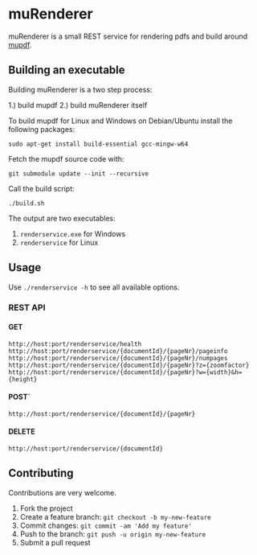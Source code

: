 # muRenderer

muRenderer is a small REST service for rendering pdfs and build around [mupdf](http://mupdf.com/).

## Building an executable

Building muRenderer is a two step process:

1.) build mupdf 
2.) build muRenderer itself

To build mupdf for Linux and Windows on Debian/Ubuntu install the following packages:

``sudo apt-get install build-essential gcc-mingw-w64``

Fetch the mupdf source code with:

``git submodule update --init --recursive``

Call the build script:

``./build.sh``

The output are two executables:

1. ``renderservice.exe`` for Windows
2. ``renderservice`` for Linux

## Usage

Use ``./renderservice -h`` to see all available options.

### REST API
#### GET
    http://host:port/renderservice/health
    http://host:port/renderservice/{documentId}/{pageNr}/pageinfo
    http://host:port/renderservice/{documentId}/{pageNr}/numpages
    http://host:port/renderservice/{documentId}/{pageNr}?z={zoomfactor}
    http://host:port/renderservice/{documentId}/{pageNr}?w={width}&h={height}

#### POST`
    http://host:port/renderservice/{documentId}/{pageNr}

#### DELETE
    http://host:port/renderservice/{documentId}


## Contributing
Contributions are very welcome.

1. Fork the project
2. Create a feature branch: `git checkout -b my-new-feature`
3. Commit changes: `git commit -am 'Add my feature'`
4. Push to the branch: `git push -u origin my-new-feature`
5. Submit a pull request

